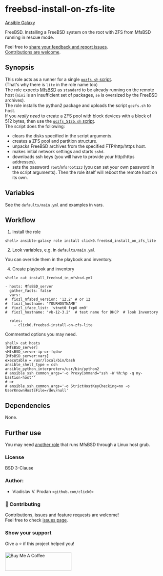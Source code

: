 # freebsd-install-on-zfs-lite

[Ansible Galaxy](https://galaxy.ansible.com/click0/freebsd_install_on_zfs_lite/) 

FreeBSD. Installing a FreeBSD system on the root with ZFS from MfsBSD running in rescue mode.  

Feel free to [share your feedback and report issues](https://github.com/click0/ansible-freebsd-install-on-zfs-lite/issues).  
[Contributions are welcome](https://github.com/firstcontributions/first-contributions).  

## Synopsis

This role acts as a runner for a single [`gozfs.sh` script](https://github.com/click0/FreeBSD-install-scripts/blob/master/gozfs.sh).  
(That's why there is `lite` in the role name too)  
The role expects [MfsBSD](https://mfsbsd.vx.sk) as `standard` to be already running on the remote host (`mini` is an insufficient set of packages, `se` is oversized by the FreeBSD archives).  
The role installs the python2 package and uploads the script `gozfs.sh` to host.  
If you _really need_ to create a ZFS pool with block devices with a block of 512 bytes, then use the [`gozfs_512b.sh` script](https://github.com/click0/FreeBSD-install-scripts/blob/master/gozfs_512b.sh).  
The script does the following:  
- clears the disks specified in the script arguments.
- creates a ZFS pool and partition structure.
- unpacks FreeBSD archives from the specified FTP/http/https host.
- makes initial network settings and starts `sshd`.
- downloads ssh keys (you will have to provide your http/https addresses).
- sets the password `root`/`mfsroot123` (you can set your own password in the script arguments).
Then the role itself will reboot the remote host on its own.  

## Variables

See the `defaults/main.yml` and examples in vars.

## Workflow

1) Install the role

```
shell> ansible-galaxy role install click0.freebsd_install_on_zfs_lite
```

2) Look variables, e.g. in `defaults/main.yml`

You can override them in the playbook and inventory.  

4) Create playbook and inventory

```
shell> cat install_freebsd_in_mfsbsd.yml

- hosts: MfsBSD_server
  gather_facts: false
  vars:
#  fiozl_mfsbsd_version: '12.2' # or 12
#  fiozl_hostname: 'YOURHOSTNAME'
#  fiozl_iface_list: 'vtnet0 fxp0 em0'
#  fiozl_hostname: 'vb-12-3.2'  # test name for DHCP  # look Inventory

  roles:
    - click0.freebsd-install-on-zfs-lite

```

Commented options you may need.

```
shell> cat hosts
[MfsBSD_server]
<MfsBSD_server-ip-or-fqdn>
[MfsBSD_server:vars]
executable = /usr/local/bin/bash
ansible_shell_type = csh
ansible_python_interpreter=/usr/bin/python2
# ansible_ssh_common_args='-o ProxyCommand="ssh -W %h:%p -q my-bastion-host"'
# or
# ansible_ssh_common_args='-o StrictHostKeyChecking=no -o UserKnownHostsFile=/dev/null'
```
## Dependencies

None.

## Further use

You may need [another role](https://galaxy.ansible.com/click0/mfsbsd_install_via_linux_lite/) that runs MfsBSD through a Linux host grub.  

### License

BSD 3-Clause

### Author:

- Vladislav V. Prodan `<github.com/click0>`

### 🤝 Contributing

Contributions, issues and feature requests are welcome!<br>
Feel free to check [issues page](https://github.com/click0/ansible-freebsd-install-on-zfs-lite/issues).

### Show your support

Give a ⭐ if this project helped you!

<a href="https://www.buymeacoffee.com/click0" target="_blank"><img src="https://cdn.buymeacoffee.com/buttons/v2/default-orange.png" alt="Buy Me A Coffee" style="height: 60px !important;width: 217px !important;" ></a>
